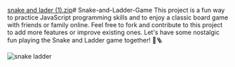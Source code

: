 [snake and lader (1).zip](https://github.com/kadeejamansoor/Snake-and-Ladder-Game/files/12139574/snake.and.lader.1.zip)# Snake-and-Ladder-Game
This project is a fun way to practice JavaScript programming skills and to enjoy a classic board game with friends or family online. Feel free to fork and contribute to this project to add more features or improve existing ones. Let's have some nostalgic fun playing the Snake and Ladder game together! 🐍🪜


![snake ladder](https://github.com/kadeejamansoor/Snake-and-Ladder-Game/assets/124794380/3cd482c2-1249-4fa1-a6a1-0e0a9c6aa7dc)

